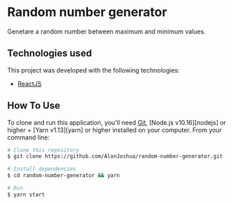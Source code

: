 # Random number generator

Genetare a random number between maximum and minimum values.

## Technologies used

 This project was developed with the following technologies:

- [ReactJS](https://reactjs.org/)

## How To Use

To clone and run this application, you'll need [Git](https://git-scm.com), [Node.js v10.16][nodejs] or higher + [Yarn v1.13][yarn] or higher installed on your computer. From your command line:

```bash
# Clone this repository
$ git clone https://github.com/AlonJoshua/random-number-generator.git

# Install dependencies
$ cd random-number-generator && yarn

# Run
$ yarn start
